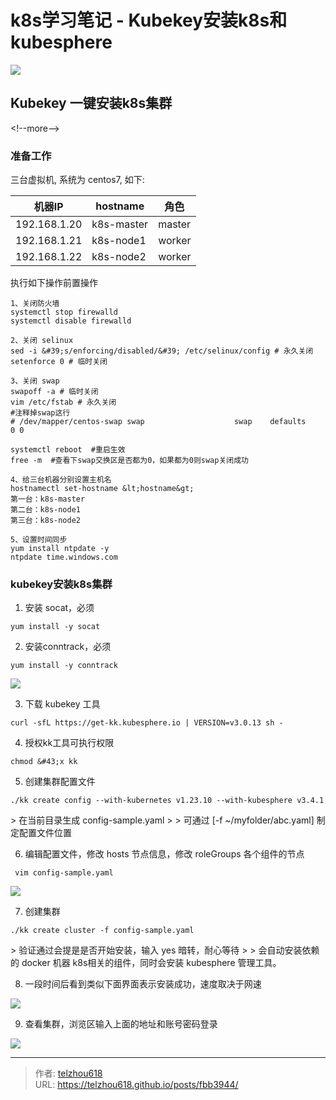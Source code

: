 # k8s学习笔记 - Kubekey安装k8s和kubesphere


![](https://raw.gitmirror.com/telzhou618/images/main/img03/20240507164822.png)



## Kubekey 一键安装k8s集群
&lt;!--more--&gt;

### 准备工作

三台虚拟机, 系统为 centos7, 如下:

| 机器IP         | hostname   | 角色     |
| ------------ | ---------- | ------ |
| 192.168.1.20 | k8s-master | master |
| 192.168.1.21 | k8s-node1  | worker |
| 192.168.1.22 | k8s-node2  | worker |


执行如下操作前置操作

```shell
1、关闭防火墙
systemctl stop firewalld
systemctl disable firewalld

2、关闭 selinux
sed -i &#39;s/enforcing/disabled/&#39; /etc/selinux/config # 永久关闭
setenforce 0 # 临时关闭

3、关闭 swap
swapoff -a # 临时关闭
vim /etc/fstab # 永久关闭
#注释掉swap这行
# /dev/mapper/centos-swap swap                    swap    defaults        0 0

systemctl reboot  #重启生效
free -m  #查看下swap交换区是否都为0，如果都为0则swap关闭成功

4、给三台机器分别设置主机名
hostnamectl set-hostname &lt;hostname&gt;
第一台：k8s-master
第二台：k8s-node1
第三台：k8s-node2

5、设置时间同步
yum install ntpdate -y
ntpdate time.windows.com
```

### kubekey安装k8s集群

1. 安装 socat，必须

```shell
yum install -y socat
```

2. 安装conntrack，必须

```shell
yum install -y conntrack
```

![](https://raw.gitmirror.com/telzhou618/images/main/img03/20240506232906.png)



3. 下载 kubekey 工具

```shell
curl -sfL https://get-kk.kubesphere.io | VERSION=v3.0.13 sh -
```

4. 授权kk工具可执行权限

```shell
chmod &#43;x kk
```

5. 创建集群配置文件

```shell
./kk create config --with-kubernetes v1.23.10 --with-kubesphere v3.4.1
```

&gt; 在当前目录生成  config-sample.yaml
&gt; 
&gt; 可通过  [-f ~/myfolder/abc.yaml] 制定配置文件位置

6. 编辑配置文件，修改 hosts 节点信息，修改 roleGroups 各个组件的节点

```shell
 vim config-sample.yaml 
```

![](https://raw.gitmirror.com/telzhou618/images/main/img03/20240506195049.png)

7. 创建集群

```shell
./kk create cluster -f config-sample.yaml
```

&gt; 验证通过会提是是否开始安装，输入 yes 暗转，耐心等待
&gt; 
&gt; 会自动安装依赖的 docker 机器 k8s相关的组件，同时会安装 kubesphere 管理工具。

8. 一段时间后看到类似下面界面表示安装成功，速度取决于网速

![](https://raw.gitmirror.com/telzhou618/images/main/img03/20240506195352.png)

9. 查看集群，浏览区输入上面的地址和账号密码登录

![](https://raw.gitmirror.com/telzhou618/images/main/img03/20240506232253.png)


---

> 作者: [telzhou618](https://github.com/telzhou618)  
> URL: https://telzhou618.github.io/posts/fbb3944/  


